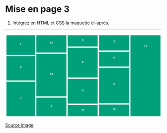 # Mise en page 3

1. Intégrez en HTML et CSS la maquette ci-après.

---

![maquette8](./../0-exercices/layout/m8.webp)

[Source image](https://de.outlets2023.ru/content?c=bootstrap%20box%20layout&id=33)